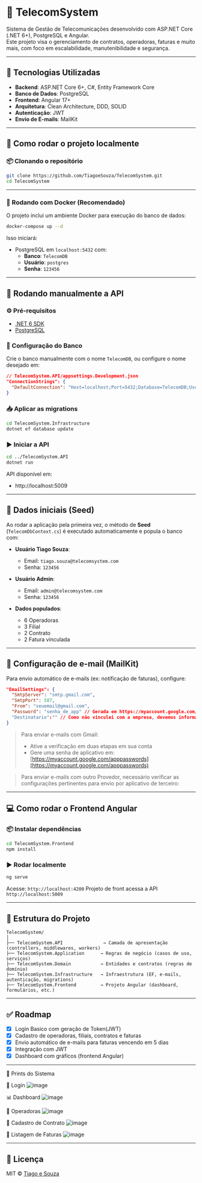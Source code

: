 
# 📡 TelecomSystem

Sistema de Gestão de Telecomunicações desenvolvido com ASP.NET Core (.NET 6+), PostgreSQL e Angular.  
Este projeto visa o gerenciamento de contratos, operadoras, faturas e muito mais, com foco em escalabilidade, manutenibilidade e segurança.

---

## 🧱 Tecnologias Utilizadas

- **Backend**: ASP.NET Core 6+, C#, Entity Framework Core
- **Banco de Dados**: PostgreSQL
- **Frontend**: Angular 17+
- **Arquitetura**: Clean Architecture, DDD, SOLID
- **Autenticação**: JWT
- **Envio de E-mails**: MailKit

---

## 🚀 Como rodar o projeto localmente

### 📦 Clonando o repositório

```bash
git clone https://github.com/TiagoeSouza/TelecomSystem.git
cd TelecomSystem
```

---

### 🐳 Rodando com Docker (Recomendado)

O projeto inclui um ambiente Docker para execução do banco de dados:

```bash
docker-compose up --d
```

Isso iniciará:

- PostgreSQL em `localhost:5432` com:
  - **Banco**: `TelecomDB`
  - **Usuário**: `postgres`
  - **Senha**: `123456`

---

## 🧪 Rodando manualmente a API

### ⚙️ Pré-requisitos

- [.NET 6 SDK](https://dotnet.microsoft.com/en-us/download)
- [PostgreSQL](https://www.postgresql.org/)

### 🔧 Configuração do Banco

Crie o banco manualmente com o nome `TelecomDB`, ou configure o nome desejado em:

```json
// TelecomSystem.API/appsettings.Development.json
"ConnectionStrings": {
  "DefaultConnection": "Host=localhost;Port=5432;Database=TelecomDB;Username=postgres;Password=123456"
}
```

### 📥 Aplicar as migrations

```bash
cd TelecomSystem.Infrastructure
dotnet ef database update
```

### ▶️ Iniciar a API

```bash
cd ../TelecomSystem.API
dotnet run
```

API disponível em:

- http://localhost:5009

---

## 🌱 Dados iniciais (Seed)

Ao rodar a aplicação pela primeira vez, o método de **Seed** (`TelecomDbContext.cs`) é executado automaticamente e popula o banco com:

- **Usuário Tiago Souza**:
  - Email: `tiago.souza@telecomsystem.com`
  - Senha: `123456`
 
- **Usuário Admin**:
  - Email: `admin@telecomsystem.com`
  - Senha: `123456`

- **Dados populados**:
  - 6 Operadoras
  - 3 Filial  
  - 2 Contrato
  - 2 Fatura vinculada

---

## 📨 Configuração de e-mail (MailKit)

Para envio automático de e-mails (ex: notificação de faturas), configure:

```json
"EmailSettings": {
  "SmtpServer": "smtp.gmail.com",
  "SmtpPort": 587,
  "From": "seuemail@gmail.com",
  "Password": "senha_de_app" // Gerada em https://myaccount.google.com/apppasswords
  "Destinatario":"" // Como não vinculei com a empresa, devemos informar o email aqui, para demonstrar a rotina no momento
}
```

> Para enviar e-mails com Gmail:
> - Ative a verificação em duas etapas em sua conta
> - Gere uma senha de aplicativo em: [https://myaccount.google.com/apppasswords](https://myaccount.google.com/apppasswords)

> Para enviar e-mails com outro Provedor, necessário verificar as configurações pertinentes para envio por aplicativo de terceiro:
---

## 💻 Como rodar o Frontend Angular

### 📦 Instalar dependências

```bash
cd TelecomSystem.Frontend
npm install
```

### ▶️ Rodar localmente

```bash
ng serve
```

Acesse: `http://localhost:4200`
Projeto de front acessa a API `http://localhost:5009` 


---

## 📁 Estrutura do Projeto

```
TelecomSystem/
│
├── TelecomSystem.API               → Camada de apresentação (controllers, middlewares, workers)
├── TelecomSystem.Application      → Regras de negócio (casos de uso, serviços)
├── TelecomSystem.Domain           → Entidades e contratos (regras de domínio)
├── TelecomSystem.Infrastructure   → Infraestrutura (EF, e-mails, autenticação, migrations)
├── TelecomSystem.Frontend         → Projeto Angular (dashboard, formulários, etc.)
```

---

## ✅ Roadmap

- [x] Login Basico com geração de Token(JWT)
- [x] Cadastro de operadoras, filiais, contratos e faturas
- [x] Envio automático de e-mails para faturas vencendo em 5 dias
- [x] Integração com JWT
- [x] Dashboard com gráficos (frontend Angular)

---

📸 Prints do Sistema

🔐 Login
![image](https://github.com/user-attachments/assets/cd8cd862-930f-4258-90d6-55d3286cfc99)

📊 Dashboard
![image](https://github.com/user-attachments/assets/d944551c-0035-4048-a4aa-c58018bd04d9)

📡 Operadoras
![image](https://github.com/user-attachments/assets/677fd390-122e-4c85-ab65-146db93dfa13)

📁 Cadastro de Contrato
![image](https://github.com/user-attachments/assets/9ac0e295-18ab-40ea-916d-6a1f42945031)

🧾 Listagem de Faturas
![image](https://github.com/user-attachments/assets/2929aa61-1315-4876-b855-b3286abddd23)

---

## 📄 Licença

MIT © [Tiago e Souza](https://github.com/TiagoeSouza)
